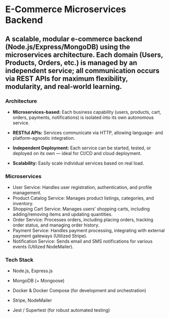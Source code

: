 # E-Commerce Microservices Backend <br/>
## A scalable, modular e-commerce backend (Node.js/Express/MongoDB) using the microservices architecture. Each domain (Users, Products, Orders, etc.) is managed by an independent service; all communication occurs via REST APIs for maximum flexibility, modularity, and real-world learning.

### Architecture
- **Microservices-based:**
Each business capability (users, products, cart, orders, payments, notifications) is isolated into its own autonomous service.

- **RESTful APIs:**
Services communicate via HTTP, allowing language- and platform-agnostic integration.

- **Independent Deployment:**
Each service can be started, tested, or deployed on its own — ideal for CI/CD and cloud deployment.

- **Scalability:**
Easily scale individual services based on real load. <br/>

### Microservices
- User Service: Handles user registration, authentication, and profile management.
- Product Catalog Service: Manages product listings, categories, and inventory.
- Shopping Cart Service: Manages users’ shopping carts, including adding/removing items and updating quantities.
- Order Service: Processes orders, including placing orders, tracking order status, and managing order history.
- Payment Service: Handles payment processing, integrating with external payment gateways (Utilized Stripe).
- Notification Service: Sends email and SMS notifications for various events (Utilized NodeMailer).

### Tech Stack
- Node.js, Express.js

- MongoDB (+ Mongoose)

- Docker & Docker Compose (for development and orchestration)

- Stripe, NodeMailer

- Jest / Supertest (for robust automated testing)
